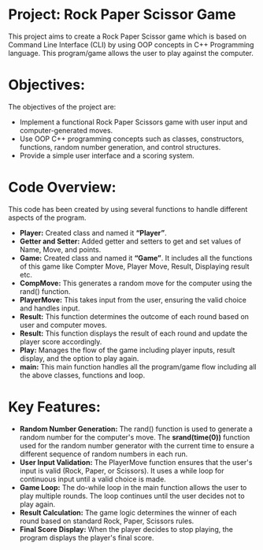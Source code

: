 # Project: Rock Paper Scissor Game
This project aims to create a Rock Paper Scissor game which is based on Command Line Interface (CLI) by using OOP concepts in C++ Programming language. This program/game allows the user to play against the computer.
# Objectives:
The objectives of the project are:
- Implement a functional Rock Paper Scissors game with user input and computer-generated moves.
- Use OOP C++ programming concepts such as classes, constructors, functions, random number generation, and control structures.
- Provide a simple user interface and a scoring system.
# Code Overview:
This code has been created by using several functions to handle different aspects of the program.
- **Player:** Created class and named it  **“Player”**.
- **Getter and Setter:** Added getter and setters to get and set values of Name, Move, and points.
- **Game:** Created class and named it **“Game”**. It includes all the functions of this game like Compter Move, Player Move, Result, Displaying result etc.
- **CompMove:** This generates a random move for the computer using the rand() function.
- **PlayerMove:** This takes input from the user, ensuring the valid choice and handles input.
- **Result:** This function determines the outcome of each round based on user and computer moves.
- **Result:** This function displays the result of each round and update the player score accordingly.
- **Play:** Manages the flow of the game including player inputs, result display, and the option to play again. 
- **main:** This main function handles all the program/game flow including all the above classes, functions and loop.

# Key Features:
- **Random Number Generation:** The rand() function is used to generate a random number for the computer's move. The **srand(time(0))** function used for the random number generator with the current time to ensure a different sequence of random numbers in each run.
- **User Input Validation:** The PlayerMove function ensures that the user's input is valid (Rock, Paper, or Scissors). It uses a while loop for continuous input until a valid choice is made.
- **Game Loop:** The do-while loop in the main function allows the user to play multiple rounds. The loop continues until the user decides not to play again.
- **Result Calculation:** The game logic determines the winner of each round based on standard Rock, Paper, Scissors rules. 
- **Final Score Display:** When the player decides to stop playing, the program displays the player's final score.
